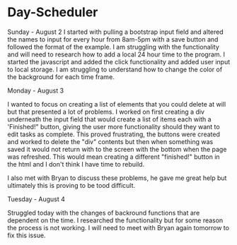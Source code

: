 # Day-Scheduler

Sunday - August 2
I started with pulling a bootstrap input field and altered the names to input for every hour from 8am-5pm with a save button and followed the format of the example.
I am struggling with the functionality and will need to research how to add a local 24 hour time to the program.  I started the javascript and added the click functionality and added user input to local storage.  I am struggling to understand how to change the color of the background for each time frame.

Monday - August 3

I wanted to focus on creating a list of elements that you could delete at will but that presented a lot of problems.  I worked on first creating a div underneath the input field that would create a list of items each with a 'Finished!" button, giving the user more functionality should they want to edit tasks as complete.  This proved frustrating, the buttons were created and worked to delete the "div" contents but then when something was saved it would not return with to the screen with the bottom when the page was refreshed.  This would mean creating a different "finished!" button in the html and I don't think I have time to rebuild.

I also met with Bryan to discuss these problems, he gave me great help but ultimately this is proving to be tood difficult.

Tuesday - August 4

Struggled today with the changes of backround functions that are dependent on the time.  I researched the functionality but for some reason the process is not working.  I will need to meet with Bryan again tomorrow to fix this issue.